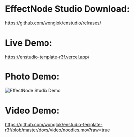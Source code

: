 # EffectNode Studio Download:

https://github.com/wonglok/enstudio/releases/

# Live Demo:

https://enstudio-template-r3f.vercel.app/

# Photo Demo:

![EffectNode Studio Demo](https://github.com/wonglok/enstudio-template-r3f/blob/master/docs/img/noodles.png?raw=true)

# Video Demo:

https://github.com/wonglok/enstudio-template-r3f/blob/master/docs/video/noodles.mov?raw=true
